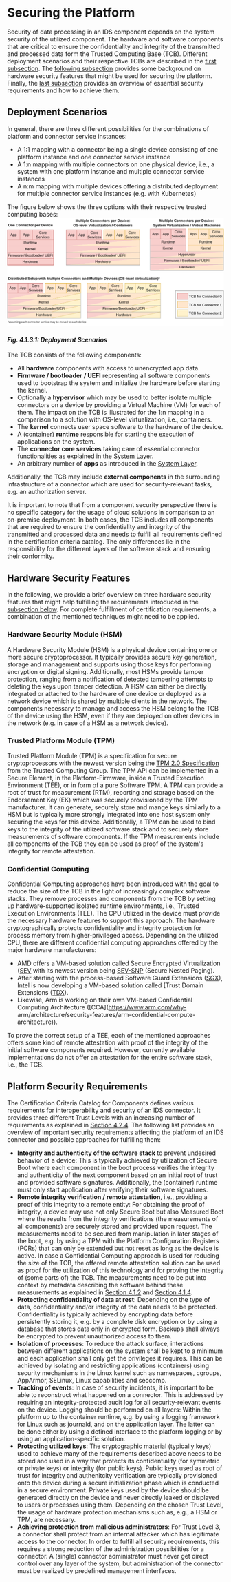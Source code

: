 # Securing the Platform

Security of data processing in an IDS component depends on the system security of the utilized component. The hardware and software components that are critical to ensure the confidentiality and integrity of the transmitted and processed data form the Trusted Computing Base (TCB). Different deployment scenarios and their respective TCBs are described in the [first subsection](#deployment-scenarios). The [following subsection](#hardware-security-features) provides some background on hardware security features that might be used for securing the platform. Finally, the [last subsection](#platform-security-requirements) provides an overview of essential security requirements and how to achieve them.

## Deployment Scenarios
In general, there are three different possibilities for the combinations of platform and connector service instances:
* A 1:1 mapping with a connector being a single device consisting of one platform instance and one connector service instance
* A 1:n mapping with multiple connectors on one physical device, i.e., a system with one platform instance and multiple connector service instances
* A n:m mapping with multiple devices offering a distributed deployment for multiple connector service instances (e.g. with Kubernetes)

The figure below shows the three options with their respective trusted computing bases:
![Deployment Scenarios](./media/deployment_scenarios.png)
#### _Fig. 4.1.3.1: Deployment Scenarios_

The TCB consists of the following components:
* All **hardware** components with access to unencrypted app data.
* **Firmware / bootloader / UEFI** representing all software components used to bootstrap the system and initialize the hardware before starting the kernel.
* Optionally a **hypervisor** which may be used to better isolate multiple connectors on a device by providing a Virtual Machine (VM) for each of them. The impact on the TCB is illustrated for the 1:n mapping in a comparison to a solution with OS-level virtualization, i.e., containers.
* The **kernel** connects user space software to the hardware of the device.
* A (container) **runtime** responsible for starting the execution of applications on the system.
* The **connector core services** taking care of essential connector functionalities as explained in the [System Layer](../../3_Layers_of_the_Reference_Architecture_Model/3_5_System_Layer/3_5_2_IDS_Connector.md).
* An arbitrary number of **apps** as introduced in the [System Layer](../../3_Layers_of_the_Reference_Architecture_Model/3_5_System_Layer/3_5_3_App_Store_and_Data_Apps.md).

Additionally, the TCB may include **external components** in the surrounding infrastructure of a connector which are used for security-relevant tasks, e.g. an authorization server.

It is important to note that from a component security perspective there is no specific category for the usage of cloud solutions in comparison to an on-premise deployment. In both cases, the TCB includes all components that are required to ensure the confidentiality and integrity of the transmitted and processed data and needs to fulfill all requirements defined in the certification criteria catalog. The only differences lie in the responsibility for the different layers of the software stack and ensuring their conformity.

## Hardware Security Features

In the following, we provide a brief overview on three hardware security features that might help fulfilling the requirements introduced in the [subsection below](#platform-security-requirements). For complete fulfillment of certification requirements, a combination of the mentioned techniques might need to be applied.

### Hardware Security Module (HSM)
A Hardware Security Module (HSM) is a physical device containing one or more secure cryptoprocessor. It typically provides secure key generation, storage and management and supports using those keys for performing encryption or digital signing. Additionally, most HSMs provide tamper protection, ranging from a notification of detected tampering attempts to deleting the keys upon tamper detection. A HSM can either be directly integrated or attached to the hardware of one device or deployed as a network device which is shared by multiple clients in the network. The components necessary to manage and access the HSM belong to the TCB of the device using the HSM, even if they are deployed on other devices in the network (e.g. in case of a HSM as a network device).

### Trusted Platform Module (TPM)
Trusted Platform Module (TPM) is a specification for secure cryptoprocessors with the newest version being the [TPM 2.0 Specification](https://trustedcomputinggroup.org/resource/tpm-library-specification/) from the Trusted Computing Group. The
TPM API can be implemented in a Secure Element, in the Platform-Firmware, inside a Trusted Execution Environment (TEE), or in form of a pure Software TPM.
A TPM can provide a root of trust for measurement (RTM), reporting and storage based on the Endorsement Key (EK) which was securely provisioned by the TPM manufacturer. It can generate, securely store and mange keys similarly to a HSM but is typically more strongly integrated into one host system only securing the keys for this device. Additionally, a TPM can be used to bind keys to the integrity of the utilized software stack and to securely store measurements of software components. If the TPM measurements include all components of the TCB they can be used as proof of the system's integrity for remote attestation.

### Confidential Computing
Confidential Computing approaches have been introduced with the goal to reduce the size of the TCB in the light of increasingly complex software stacks. They remove processes and components from the TCB by setting up hardware-supported isolated runtime environments, i.e., Trusted Execution Environments (TEE). The CPU utilized in the device must provide the necessary hardware features to support this approach. The hardware cryptographically protects confidentiality and integrity protection for process memory from higher-privileged access. Depending on the utilized CPU, there are different confidential computing approaches offered by the major hardware manufacturers:
* AMD offers a VM-based solution called Secure Encrypted Virtualization ([SEV](https://www.amd.com/en/processors/amd-secure-encrypted-virtualization) with its newest version being [SEV-SNP](https://www.amd.com/system/files/TechDocs/56860.pdf) (Secure Nested Paging).
* After starting with the process-based Software Guard Extensions ([SGX](https://software.intel.com/content/www/us/en/develop/topics/software-guard-extensions.html)), Intel is now developing a VM-based solution called [Trust Domain Extensions ([TDX](https://software.intel.com/content/www/us/en/develop/articles/intel-trust-domain-extensions.html)).
 * Likewise, Arm is working on their own VM-based Confidential Computing Architecture ([CCA](https://www.arm.com/why-
arm/architecture/security-features/arm-confidential-compute-architecture)).

To prove the correct setup of a TEE, each of the mentioned approaches offers some kind of remote attestation with proof of the integrity of the initial software components required. However, currently available implementations do not offer an attestation for the entire software stack, i.e., the TCB.

## Platform Security Requirements
The Certification Criteria Catalog for Components defines various requirements for interoperability and security of an IDS connector. It provides three different Trust Levels with an increasing number of requirements as explained in [Section 4.2.4](../4_2_Certification_Perspective/4_2_4_Component_Certification.md).
The following list provides an overview of important security requirements affecting the platform of an IDS connector and possible approaches for fulfilling them:
* **Integrity and authenticity of the software stack** to prevent undesired behavior of a device: This is typically achieved by utilization of Secure Boot where each component in the boot process verifies the integrity and authenticity of the next component based on an initial root of trust and provided software signatures. Additionally, the (container) runtime must only start application after verifying their software signatures.
* **Remote integrity verification / remote attestation**, i.e., providing a proof of this integrity to a remote entity: For obtaining the proof of integrity, a device may use not only Secure Boot but also Measured Boot where the results from the integrity verifications (the measurements of all components) are securely stored and provided upon request. The measurements need to be secured from manipulation in later stages of the boot, e.g. by using a TPM with the Platform Configuration Registers (PCRs) that can only be extended but not reset as long as the device is active. In case a Confidential Computing approach is used for reducing the size of the TCB, the offered remote attestation solution can be used as proof for the utilization of this technology and for proving the integrity of (some parts of) the TCB. The measurements need to be put into context by metadata describing the software behind these measurements as explained in [Section 4.1.2](./4_1_2_Identity_and_Trust_Management.md) and [Section 4.1.4](./4_1_5_Securing_Interaction_between_IDS_components.md).
* **Protecting confidentiality of data at rest**: Depending on the type of data, confidentiality and/or integrity of the data needs to be protected. Confidentiality is typically achieved by encrypting data before persistently storing it, e.g. by a complete disk encryption or by using a database that stores data only in encrypted form. Backups shall always be encrypted to prevent unauthorized access to them.
* **Isolation of processes**: To reduce the attack surface, interactions between different applications on the system shall be kept to a minimum and each application shall only get the privileges it requires. This can be achieved by isolating and restricting applications (containers) using security mechanisms in the Linux kernel such as namespaces, cgroups, AppArmor, SELinux, Linux capabilities and seccomp.
* **Tracking of events**: In case of security incidents, it is important to be able to reconstruct what happened on a connector. This is addressed by requiring an integrity-protected audit log for all security-relevant events on the device. Logging should be performed on all layers: Within the platform up to the container runtime, e.g. by using a logging framework for Linux such as journald, and on the application layer. The latter can be done either by using a defined interface to the platform logging or by using an application-specific solution.
* **Protecting utilized keys**: The cryptographic material (typically keys) used to achieve many of the requirements described above needs to be stored and used in a way that protects its confidentiality (for symmetric or private keys) or integrity (for public keys). Public keys used as root of trust for integrity and authenitcity verification are typically provisioned onto the device during a secure initialization phase which is conducted in a secure environment. Private keys used by the device should be generated directly on the device and never directly leaked or displayed to users or processes using them. Depending on the chosen Trust Level, the usage of hardware protection mechanisms such as, e.g., a HSM or TPM, are necessary.
* **Achieving protection from malicious administrators**: For Trust Level 3, a connector shall protect from an internal attacker which has legitimate access to the connector. In order to fulfill all security requirements, this requires a strong reduction of the administration possibilities for a connector. A (single) connector administrator must never get direct control over any layer of the system, but administration of the connector must be realized by predefined management interfaces.
